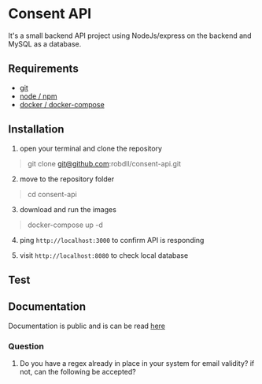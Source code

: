 # Consent API

It's a small backend API project using NodeJs/express on the backend and MySQL as a database.


## Requirements

- [git](https://git-scm.com/downloads)
- [node / npm](https://nodejs.org/en/download/)
- [docker / docker-compose](https://docs.docker.com/compose/install/)


## Installation

1. open your terminal and clone the repository
> git clone git@github.com:robdll/consent-api.git

2. move to the repository folder 
> cd consent-api  

3. download and run the images
> docker-compose up -d

4. ping `http://localhost:3000` to confirm API is responding

5. visit `http://localhost:8080` to check local database

## Test

## Documentation

Documentation is public and is can be read [here](https://documenter.getpostman.com/view/1268581/Uz5GpcHW)

### Question
1. Do you have a regex already in place in your system for email validity? if not, can the following be accepted?
